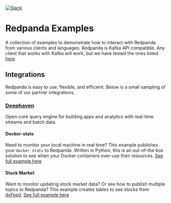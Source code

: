 [![Slack](https://img.shields.io/badge/Slack-Redpanda%20Community-blue)](https://vectorized.io/slack)

# Redpanda Examples

A collection of examples to demonstrate how to interact with Redpanda from various clients and languages. Redpanda is Kafka API compatible. Any client that works with Kafka will work, but we have tested the ones listed [here](https://vectorized.io/docs/faq#What-clients-do-you-recommend-to-use-with-Redpanda).


## Integrations

Redpanda is easy to use, flexible, and efficient.  Below is a small sampling of some of our partner integrations.

### [Deephaven](https://deephaven.io/)

Open-core query engine for building apps and analytics with real-time streams and batch data.  

#### Docker-stats

Need to monitor your local machine in real time?  This example publishes your `docker stats` to Redpanda.  Written in Python, this is an out-of-the box solution to see when your Docker containers over-use their resources. [See full example here](https://github.com/deephaven-examples/redpanda-docker-stats)

#### Stock Market

Want to monitor updating stock market data?  Or see how to publish multiple topics to Redpanda?  This example creates tables to see stocks from [dxFeed](https://dxfeed.com/). [See full example here](https://github.com/deephaven-examples/redpanda-dxfeed-financial-data)
